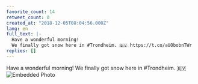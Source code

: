 ```yaml
---
favorite_count: 14
retweet_count: 0
created_at: "2018-12-05T08:04:56.000Z"
lang: en
full_text: |-
  Have a wonderful morning!
  We finally got snow here in #Trondheim. 🇧🇻 https://t.co/aUObobnTWr
replies: []
---
```


Have a wonderful morning! We finally got snow here in #Trondheim. 🇧🇻
![Embedded Photo](https://twitter-media-coderbyheart.s3.eu-north-1.amazonaws.com/1070227508942004224-Dto2PSNWkAAd4Fc.jpg)
